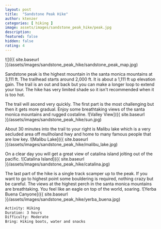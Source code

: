 ```yaml
---
layout: post
title:  "Sandstone Peak Hike"
author: ktenzer
categories: [ hiking ]
image: assets/images/sandstone_peak_hike/peak.jpg
description: 
featured: false
hidden: false
rating: 4
---
```

![]({{ site.baseurl }}/assets/images/sandstone_peak_hike/sandstone_peak_map.jpg)

Sandstone peak is the highest mountain in the santa monica mountains at 3,111 ft. The trailhead starts around 2,000 ft. It is about a 1,111 ft up elevation gain. The trail is an out and back but you can make a longer loop to extend your tour. The hike has very limited shade so it isn't recommended when it is too hot.

The trail will ascend very quickly. The first part is the most challenging but then it gets more gradual. Enjoy some breathtaking views of the santa monica mountains and rugged costaline.
![Valley View]({{ site.baseurl }}/assets/images/sandstone_peak_hike/sun.jpg)

About 30 minutes into the trail to your right is Malibu lake which is a very secluded area off mullholand hwy and home to many famous people that are low key.
![Malibu Lake]({{ site.baseurl }}/assets/images/sandstone_peak_hike/malibu_lake.jpg)

On a clear day you will get a great view of catalina island jolting out of the pacific.
![Catalina Island]({{ site.baseurl }}/assets/images/sandstone_peak_hike/catalina.jpg)

The last part of the hike is a single track scamper up to the peak. If you want to go to highest point some bouldering is required, nothing crazy but be careful. The views at the highest perch in the santa monica mountains are breathtaking. You feel like an eagle on top of the world, soaring.
![Yerba Buena Canyone]({{ site.baseurl }}/assets/images/sandstone_peak_hike/yerba_buena.jpg)


```html
Activity: Hiking
Duration: 3 hours
Difficulty: Moderate
Bring: Hiking boots, water and snacks
```

